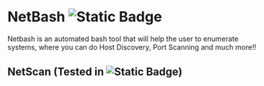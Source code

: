 # NetBash ![Static Badge](https://img.shields.io/badge/build-Version%201.1-brightgreen?logo=gnubash&logoColor=white&label=Bash&color=blue)
Netbash is an automated bash tool that will help the user to enumerate systems, where you can do Host Discovery, Port Scanning and much more!!

## NetScan (Tested in ![Static Badge](https://img.shields.io/badge/build-6.8.11%20amd64-brightgreen?logo=kalilinux&logoColor=white&label=Kali%20Linux&color=blue))
